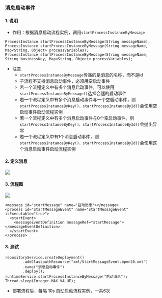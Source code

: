 ###  消息启动事件 
#### 1. 说明
* 作用：根据消息启动流程实例，调用`startProcessInstanceByMessage`

```
ProcessInstance startProcessInstanceByMessage(String messageName);
ProcessInstance startProcessInstanceByMessage(String messageName, Map<String, Object> processVariables);
ProcessInstance startProcessInstanceByMessage(String messageName, String businessKey, Map<String, Object< processVariables);
```

* 注意
  * `startProcessInstanceByMessage`传递的是消息的名称，而不是id
  * 子流程不支持消息启动事件，必须用空启动事件
  * 若一个流程定义中有多个消息启动事件，可以使用`startProcessInstanceByMessage()`选择合适的启动事件
  * 若一个流程定义中有多个消息启动事件与一个空启动事件，则`startProcessInstanceByKey()、startProcessInstanceById()`会使用空启动事件启动流程实例
  * 若一个流程定义中有多个消息启动事件与0个空启动事件，则`startProcessInstanceByKey()、startProcessInstanceById()`会抛出异常
  * 若一个流程定义中有1个消息启动事件，则`startProcessInstanceByKey()、startProcessInstanceById()`会使用这个消息启动事件启动流程实例



#### 2. 定义消息
![](https://fgq233.github.io/imgs/workflow/flow13.png)

#### 3. 流程图
![](https://fgq233.github.io/imgs/workflow/flow14.png)

```
<message id="startMessage" name="启动消息"></message>
<process id="StartMessageEvent" name="StartMessageEvent" isExecutable="true">
  <startEvent>
    <messageEventDefinition messageRef="startMessage"></messageEventDefinition>
  </startEvent>
</process>
```

#### 3. 测试
```
repositoryService.createDeployment()
        .addClasspathResource("xml/StartMessageEvent.bpmn20.xml")
        .name("消息启动事件")
        .deploy();
runtimeService.startProcessInstanceByMessage("启动消息");
Thread.sleep(Integer.MAX_VALUE);
```

* 部署流程后，每隔 10s 自动启动流程实例，一共6次

